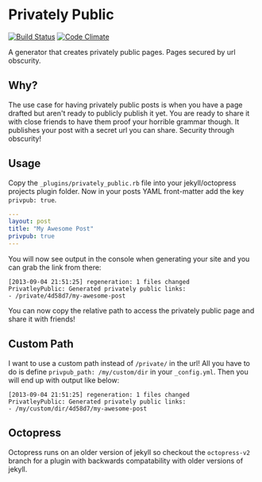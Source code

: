 # Privately Public
[![Build Status](https://travis-ci.org/brianp/jekyll-privately_public.png?branch=master)](https://travis-ci.org/brianp/jekyll-privately_public)
[![Code Climate](https://codeclimate.com/github/brianp/jekyll-privately_public.png)](https://codeclimate.com/github/brianp/jekyll-privately_public)

A generator that creates privately public pages. Pages secured by url obscurity.

## Why?
The use case for having privately public posts is when you have a page drafted
but aren't ready to publicly publish it yet. You are ready to share it with close
friends to have them proof your horrible grammar though. It publishes
your post with a secret url you can share. Security through obscurity!

## Usage
Copy the `_plugins/privately_public.rb` file into your jekyll/octopress projects plugin
folder. Now in your posts YAML front-matter add the key `privpub:
true`.

```yaml
---
layout: post
title: "My Awesome Post"
privpub: true
---
```

You will now see output in the console when generating your site and you
can grab the link from there:

```shell
[2013-09-04 21:51:25] regeneration: 1 files changed
PrivatleyPublic: Generated privately public links:
- /private/4d58d7/my-awesome-post
```

You can now copy the relative path to access the privately public page
and share it with friends!

## Custom Path
I want to use a custom path instead of `/private/` in the url! All you have
to do is define `privpub_path: /my/custom/dir` in your `_config.yml`.
Then you will end up with output like below:

```shell
[2013-09-04 21:51:25] regeneration: 1 files changed
PrivatleyPublic: Generated privately public links:
- /my/custom/dir/4d58d7/my-awesome-post
```

## Octopress
Octopress runs on an older version of jekyll so checkout the
`octopress-v2` branch for a plugin with backwards compatability with
older versions of jekyll.

